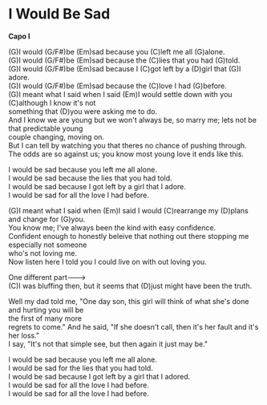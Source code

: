 # I Would Be Sad

**Capo I**  
  
(G)I would (G/F\#)be (Em)sad because you (C)left me all (G)alone.  
(G)I would (G/F\#)be (Em)sad because the (C)lies that you had (G)told.  
(G)I would (G/F\#)be (Em)sad because I (C)got left by a (D)girl that
(G)I adore.  
(G)I would (G/F\#)be (Em)sad because the (C)love I had (G)before.  
(G)I meant what I said when I said (Em)I would settle down with you
(C)although I know it's not  
something that (D)you were asking me to do.  
And I know we are young but we won't always be, so marry me; lets not be
that predictable young  
couple changing, moving on.  
But I can tell by watching you that theres no chance of pushing
through.  
The odds are so against us; you know most young love it ends like
this.  
  
I would be sad because you left me all alone.  
I would be sad because the lies that you had told.  
I would be sad because I got left by a girl that I adore.  
I would be sad for all the love I had before.  
  
(G)I meant what I said when (Em)I said I would (C)rearrange my (D)plans
and change for (G)you.  
You know me; I've always been the kind with easy confidence.  
Confident enough to honestly beleive that nothing out there stopping me
especially not someone  
who's not loving me.  
Now listen here I told you I could live on with out loving you.  
  
One different part---\>  
(C)I was bluffing then, but it seems that (D)just might have been the
truth.  
  
Well my dad told me, "One day son, this girl will think of what she's
done and hurting you will be  
the first of many more  
regrets to come." And he said, "If she doesn't call, then it's her fault
and it's her loss."  
I say, "It's not that simple see, but then again it just may be."  
  
I would be sad because you left me all alone.  
I would be sad for the lies that you had told.  
I would be sad because I got left by a girl that I adored.  
I would be sad for all the love I had before.  
I would be sad for all the love I had before.
